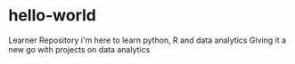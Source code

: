 # hello-world
Learner Repository
i'm here to learn python, R and data analytics
Giving it a new go with projects on data analytics

